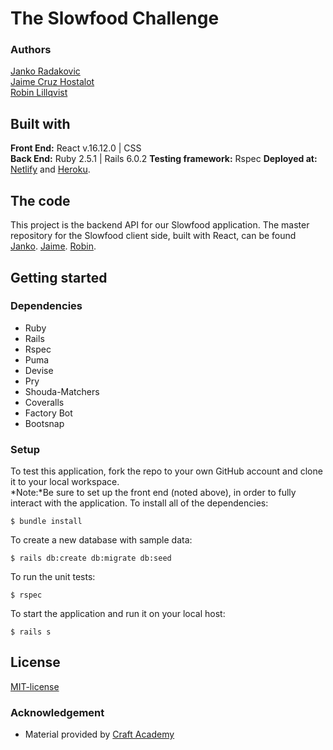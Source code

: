 # The Slowfood Challenge 
### Authors
[Janko Radakovic](https://github.com/MadFarmer101)  
[Jaime Cruz Hostalot](https://github.com/JaimeCrz)  
[Robin Lillqvist](https://github.com/robin-lillqvist)  

## Built with
**Front End:** React v.16.12.0 | CSS  
**Back End:** Ruby 2.5.1 | Rails 6.0.2 
**Testing framework:** Rspec 
**Deployed at:** [Netlify](https://slowfoodchallenge.netlify.app/) and [Heroku](https://slowfood-challenge.herokuapp.com/).
## The code   
This project is the backend API for our Slowfood application. The master repository for the Slowfood client side, built with React, can be found [Janko](https://github.com/MadFarmer101/slowfood-client-team-4.git). [Jaime](https://github.com/JaimeCrz/slowfood-client-team-4). [Robin](https://github.com/robin-lillqvist/slowfood-client-team-4.git).
## Getting started
### Dependencies  
* Ruby
* Rails
* Rspec
* Puma
* Devise
* Pry
* Shouda-Matchers
* Coveralls
* Factory Bot
* Bootsnap

### Setup   
To test this application, fork the repo to your own GitHub account and clone it to your local workspace. </br>
*Note:*Be sure to set up the front end (noted above), in order to fully interact with the application. 
To install all of the dependencies:  
```
$ bundle install 
```
To create a new database with sample data:  
```
$ rails db:create db:migrate db:seed 
```
To run the unit tests:  

```
$ rspec
``` 
  
To start the application and run it on your local host:
```
$ rails s
```

## License  
[MIT-license](https://en.wikipedia.org/wiki/MIT_License)
### Acknowledgement  
- Material provided by [Craft Academy](https://craftacademy.se)


